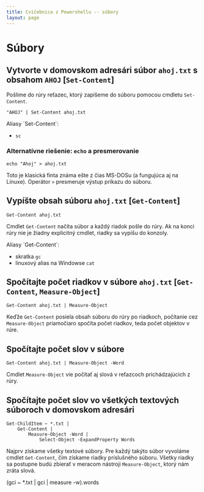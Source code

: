 ```yaml
---
title: Cvičebnica z Powershellu -- súbory
layout: page
---
```

Súbory
======

Vytvorte v domovskom adresári súbor `ahoj.txt` s obsahom `AHOJ` [`Set-Content`]
-------------------------------------------------------------------------------
Pošlime do rúry reťazec, ktorý zapíšeme do súboru pomocou cmdletu
`Set-Content`.

	"AHOJ" | Set-Content ahoj.txt

<div class="note alias" markdown="1">
Aliasy `Set-Content`:

* `sc`

</div>

### Alternatívne riešenie: `echo` a presmerovanie

	echo "Ahoj" > ahoj.txt

Toto je klasická finta známa ešte z čias MS-DOSu (a fungujúca aj na Linuxe).
Operátor `>` presmeruje výstup príkazu do súboru.

Vypíšte obsah súboru `ahoj.txt` [`Get-Content`]
-----------------------------------------------

	Get-Content ahoj.txt 

Cmdlet `Get-Content` načíta súbor a každý riadok pošle do rúry. Ak na
konci rúry nie je žiadny explicitný cmdlet, riadky sa vypíšu do konzoly.

<div class="note alias" markdown="1">
Aliasy `Get-Content`:

* skratka `gc`
* linuxový alias na Windowse `cat`

</div>

Spočítajte počet riadkov v súbore `ahoj.txt` [`Get-Content`, `Measure-Object`]
------------------------------------------------------------------------------

    Get-Content ahoj.txt | Measure-Object 

Keďže `Get-Content` posiela obsah súboru do rúry po riadkoch, počítanie
cez `Measure-Object` priamočiaro spočíta počet riadkov, teda počet
objektov v rúre.

Spočítajte počet slov v súbore
------------------------------

    Get-Content ahoj.txt | Measure-Object -Word

Cmdlet `Measure-Object` vie počítať aj slová v reťazcoch prichádzajúcich
z rúry.

Spočítajte počet slov vo všetkých textových súboroch v domovskom adresári
-------------------------------------------------------------------------

    Get-ChildItem ~ *.txt | 
        Get-Content | 
            Measure-Object -Word | 
                Select-Object -ExpandProperty Words

Najprv získame všetky textové súbory. Pre každý takýto súbor
vyvoláme cmdlet `Get-Content`, čím získame riadky príslušného súboru.
Všetky riadky sa postupne budú zbierať v meracom nástroji `Measure-Object`,
ktorý nám zráta slová.

<div class="note minified" markdown="1">
    (gci ~ *.txt | gci | measure -w).words
</div>
